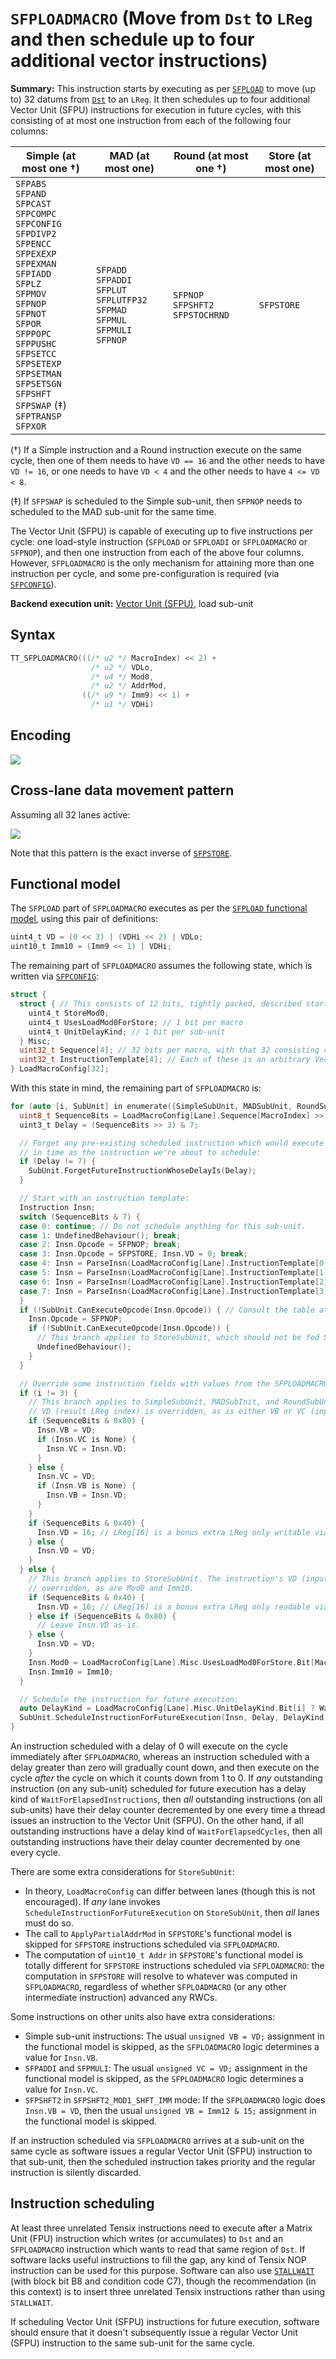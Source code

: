 # `SFPLOADMACRO` (Move from `Dst` to `LReg` and then schedule up to four additional vector instructions)

**Summary:** This instruction starts by executing as per [`SFPLOAD`](SFPLOAD.md) to move (up to) 32 datums from [`Dst`](Dst.md) to an `LReg`. It then schedules up to four additional Vector Unit (SFPU) instructions for execution in future cycles, with this consisting of at most one instruction from each of the following four columns:

|Simple (at most one †)|MAD (at most one)|Round (at most one †)|Store (at most one)|
|---|---|---|---|
|`SFPABS`<br/>`SFPAND`<br/>`SFPCAST`<br/>`SFPCOMPC`<br/>`SFPCONFIG`<br/>`SFPDIVP2`<br/>`SFPENCC`<br/>`SFPEXEXP`<br/>`SFPEXMAN`<br/>`SFPIADD`<br/>`SFPLZ`<br/>`SFPMOV`<br/>`SFPNOP`<br/>`SFPNOT`<br/>`SFPOR`<br/>`SFPPOPC`<br/>`SFPPUSHC`<br/>`SFPSETCC`<br/>`SFPSETEXP`<br/>`SFPSETMAN`<br/>`SFPSETSGN`<br/>`SFPSHFT`<br/>`SFPSWAP` (‡)<br/>`SFPTRANSP`<br/>`SFPXOR`|`SFPADD`<br/>`SFPADDI`<br/>`SFPLUT`<br/>`SFPLUTFP32`<br/>`SFPMAD`<br/>`SFPMUL`<br/>`SFPMULI`<br/>`SFPNOP`|`SFPNOP`<br/>`SFPSHFT2`<br/>`SFPSTOCHRND`|`SFPSTORE`|

(†) If a Simple instruction and a Round instruction execute on the same cycle, then one of them needs to have `VD == 16` and the other needs to have `VD != 16`, or one needs to have `VD < 4` and the other needs to have `4 <= VD < 8`.

(‡) If `SFPSWAP` is scheduled to the Simple sub-unit, then `SFPNOP` needs to scheduled to the MAD sub-unit for the same time.

The Vector Unit (SFPU) is capable of executing up to five instructions per cycle: one load-style instruction (`SFPLOAD` or `SFPLOADI` or `SFPLOADMACRO` or `SFPNOP`), and then one instruction from each of the above four columns. However, `SFPLOADMACRO` is the only mechanism for attaining more than one instruction per cycle, and some pre-configuration is required (via [`SFPCONFIG`](SFPCONFIG.md)).

**Backend execution unit:** [Vector Unit (SFPU)](VectorUnit.md), load sub-unit

## Syntax

```c
TT_SFPLOADMACRO(((/* u2 */ MacroIndex) << 2) +
                  /* u2 */ VDLo,
                  /* u4 */ Mod0,
                  /* u2 */ AddrMod,
                ((/* u9 */ Imm9) << 1) +
                  /* u1 */ VDHi)
```

## Encoding

![](../../../Diagrams/Out/Bits32_SFPLOADMACRO.svg)

## Cross-lane data movement pattern

Assuming all 32 lanes active:

![](../../../Diagrams/Out/CrossLane_SFPLOAD.svg)

Note that this pattern is the exact inverse of [`SFPSTORE`](SFPSTORE.md).

## Functional model

The `SFPLOAD` part of `SFPLOADMACRO` executes as per the [`SFPLOAD` functional model](SFPLOAD.md#functional-model), using this pair of definitions:

```c
uint4_t VD = (0 << 3) | (VDHi << 2) | VDLo;
uint10_t Imm10 = (Imm9 << 1) | VDHi;
```

The remaining part of `SFPLOADMACRO` assumes the following state, which is written via [`SFPCONFIG`](SFPCONFIG.md):

```c
struct {
  struct { // This consists of 12 bits, tightly packed, described starting from the least significant bit.
    uint4_t StoreMod0;
    uint4_t UsesLoadMod0ForStore; // 1 bit per macro
    uint4_t UnitDelayKind; // 1 bit per sub-unit
  } Misc;
  uint32_t Sequence[4]; // 32 bits per macro, with that 32 consisting of 8 bits per sub-unit
  uint32_t InstructionTemplate[4]; // Each of these is an arbitrary Vector Unit (SFPU) instruction
} LoadMacroConfig[32];
```

With this state in mind, the remaining part of `SFPLOADMACRO` is:

```c
for (auto [i, SubUnit] in enumerate({SimpleSubUnit, MADSubUnit, RoundSubUnit, StoreSubUnit}) {
  uint8_t SequenceBits = LoadMacroConfig[Lane].Sequence[MacroIndex] >> (i * 8);
  uint3_t Delay = (SequenceBits >> 3) & 7;

  // Forget any pre-existing scheduled instruction which would execute at the same point
  // in time as the instruction we're about to schedule:
  if (Delay != 7) {
    SubUnit.ForgetFutureInstructionWhoseDelayIs(Delay);
  }

  // Start with an instruction template:
  Instruction Insn;
  switch (SequenceBits & 7) {
  case 0: continue; // Do not schedule anything for this sub-unit.
  case 1: UndefinedBehaviour(); break;
  case 2: Insn.Opcode = SFPNOP; break;
  case 3: Insn.Opcode = SFPSTORE; Insn.VD = 0; break;
  case 4: Insn = ParseInsn(LoadMacroConfig[Lane].InstructionTemplate[0]); break;
  case 5: Insn = ParseInsn(LoadMacroConfig[Lane].InstructionTemplate[1]); break;
  case 6: Insn = ParseInsn(LoadMacroConfig[Lane].InstructionTemplate[2]); break;
  case 7: Insn = ParseInsn(LoadMacroConfig[Lane].InstructionTemplate[3]); break;
  }
  if (!SubUnit.CanExecuteOpcode(Insn.Opcode)) { // Consult the table at the top of this page.
    Insn.Opcode = SFPNOP;
    if (!SubUnit.CanExecuteOpcode(Insn.Opcode)) {
      // This branch applies to StoreSubUnit, which should not be fed SFPNOP.
      UndefinedBehaviour();
    }
  }

  // Override some instruction fields with values from the SFPLOADMACRO instruction:
  if (i != 3) {
    // This branch applies to SimpleSubUnit, MADSubInit, and RoundSubUnit. The instruction's
    // VD (result LReg index) is overridden, as is either VB or VC (input LReg indices).
    if (SequenceBits & 0x80) {
      Insn.VB = VD;
      if (Insn.VC is None) {
        Insn.VC = Insn.VD;
      }
    } else {
      Insn.VC = VD;
      if (Insn.VB is None) {
        Insn.VB = Insn.VD;
      }
    }
    if (SequenceBits & 0x40) {
      Insn.VD = 16; // LReg[16] is a bonus extra LReg only writable via SFPLOADMACRO.
    } else {
      Insn.VD = VD;
    }
  } else {
    // This branch applies to StoreSubUnit. The instruction's VD (input LReg index) is
    // overridden, as are Mod0 and Imm10.
    if (SequenceBits & 0x40) {
      Insn.VD = 16; // LReg[16] is a bonus extra LReg only readable via SFPLOADMACRO.
    } else if (SequenceBits & 0x80) {
      // Leave Insn.VD as-is.
    } else {
      Insn.VD = VD;
    }
    Insn.Mod0 = LoadMacroConfig[Lane].Misc.UsesLoadMod0ForStore.Bit[MacroIndex] ? Mod0 : LoadMacroConfig[Lane].Misc.StoreMod0;
    Insn.Imm10 = Imm10;
  }

  // Schedule the instruction for future execution:
  auto DelayKind = LoadMacroConfig[Lane].Misc.UnitDelayKind.Bit[i] ? WaitForElapsedInstructions : WaitForElapsedCycles;
  SubUnit.ScheduleInstructionForFutureExecution(Insn, Delay, DelayKind);
}
```
An instruction scheduled with a delay of 0 will execute on the cycle immediately after `SFPLOADMACRO`, whereas an instruction scheduled with a delay greater than zero will gradually count down, and then execute on the cycle _after_ the cycle on which it counts down from 1 to 0. If _any_ outstanding instruction (on any sub-unit) scheduled for future execution has a delay kind of `WaitForElapsedInstructions`, then _all_ outstanding instructions (on all sub-units) have their delay counter decremented by one every time a thread issues an instruction to the Vector Unit (SFPU). On the other hand, if all outstanding instructions have a delay kind of `WaitForElapsedCycles`, then all outstanding instructions have their delay counter decremented by one every cycle.

There are some extra considerations for `StoreSubUnit`:
* In theory, `LoadMacroConfig` can differ between lanes (though this is not encouraged). If _any_ lane invokes `ScheduleInstructionForFutureExecution` on `StoreSubUnit`, then _all_ lanes must do so.
* The call to `ApplyPartialAddrMod` in `SFPSTORE`'s functional model is skipped for `SFPSTORE` instructions scheduled via `SFPLOADMACRO`.
* The computation of `uint10_t Addr` in `SFPSTORE`'s functional model is totally different for `SFPSTORE` instructions scheduled via `SFPLOADMACRO`: the computation in `SFPSTORE` will resolve to whatever was computed in `SFPLOADMACRO`, regardless of whether `SFPLOADMACRO` (or any other intermediate instruction) advanced any RWCs.

Some instructions on other units also have extra considerations:
* Simple sub-unit instructions: The usual `unsigned VB = VD;` assignment in the functional model is skipped, as the `SFPLOADMACRO` logic determines a value for `Insn.VB`.
* `SFPADDI` and `SFPMULI`: The usual `unsigned VC = VD;` assignment in the functional model is skipped, as the `SFPLOADMACRO` logic determines a value for `Insn.VC`.
* `SFPSHFT2` in `SFPSHFT2_MOD1_SHFT_IMM` mode: If the `SFPLOADMACRO` logic does `Insn.VB = VD`, then the usual `unsigned VB = Imm12 & 15;` assignment in the functional model is skipped.

If an instruction scheduled via `SFPLOADMACRO` arrives at a sub-unit on the same cycle as software issues a regular Vector Unit (SFPU) instruction to that sub-unit, then the scheduled instruction takes priority and the regular instruction is silently discarded.

## Instruction scheduling

At least three unrelated Tensix instructions need to execute after a Matrix Unit (FPU) instruction which writes (or accumulates) to `Dst` and an `SFPLOADMACRO` instruction which wants to read that same region of `Dst`. If software lacks useful instructions to fill the gap, any kind of Tensix NOP instruction can be used for this purpose. Software can also use [`STALLWAIT`](STALLWAIT.md) (with block bit B8 and condition code C7), though the recommendation (in this context) is to insert three unrelated Tensix instructions rather than using `STALLWAIT`.

If scheduling Vector Unit (SFPU) instructions for future execution, software should ensure that it doesn't subsequently issue a regular Vector Unit (SFPU) instruction to the same sub-unit for the same cycle.
